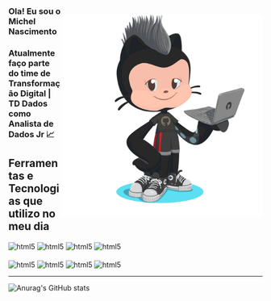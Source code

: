 <img style="margin-top: 40px;" align="right" width="400px" src="https://github.com/ws-mich/ws-mich/blob/main/avatar.png">


### Ola! Eu sou o Michel Nascimento
### Atualmente faço parte do time de Transformação Digital | TD Dados como Analista de Dados Jr 📈

## Ferramentas e Tecnologias que utilizo no meu dia   
<div style="display: inline_block">
    <img align="center" alt="html5" src="https://img.shields.io/badge/GIT-E44C30?style=for-the-badge&logo=git&logoColor=white"/>
    <img align="center" alt="html5" src="https://img.shields.io/badge/GitHub-100000?style=for-the-badge&logo=github&logoColor=white"/>   
    <img align="center" alt="html5" src="https://img.shields.io/badge/Jira-0052CC?style=for-the-badge&logo=Jira&logoColor=white"/>  
    <img align="center" alt="html5" src="https://img.shields.io/badge/PowerBI-F2C811?style=for-the-badge&logo=Power%20BI&logoColor=white"/> 
    <br/>    
    <br/>   
    <img align="center" alt="html5" src="https://img.shields.io/badge/Python-3776AB?style=for-the-badge&logo=python&logoColor=white"/>             
    <img align="center" alt="html5" src="https://img.shields.io/badge/Made%20with-Jupyter-orange?style=for-the-badge&logo=Jupyter)](https://jupyter.org/try"/>       
    <img align="center" alt="html5" src="https://img.shields.io/badge/Colab-F9AB00?style=for-the-badge&logo=googlecolab&color=525252"/>       
    <img align="center" alt="html5" src="https://img.shields.io/badge/Microsoft%20SQL%20Server-CC2927?style=for-the-badge&logo=microsoft%20sql%20server&logoColor=white"/>          
</div>

---

![Anurag's GitHub stats](https://github-readme-stats.vercel.app/api?username=ws-mich&show_icons=true&theme=react)

